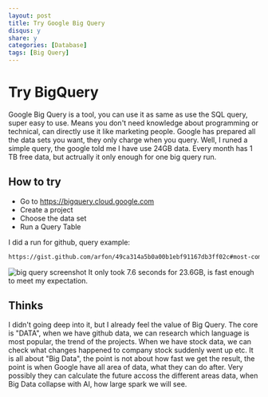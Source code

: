 ```yaml
---
layout: post
title: Try Google Big Query
disqus: y
share: y
categories: [Database]
tags: [Big Query]
---
```


Try BigQuery
============
Google Big Query is a tool, you can use it as same as use the SQL query, super easy to use. Means you don't need knowledge about programming or technical, can directly use it like marketing people. Google has prepared all the data sets you want, they only charge when you query. Well, I runed a simple query, the google told me I have use 24GB data. Every month has 1 TB free data, but actrually it only enough for one big query run.

How to try
------------
* Go to https://bigquery.cloud.google.com
* Create a project
* Choose the data set
* Run a Query Table

I did a run for github, query example: 
```html
https://gist.github.com/arfon/49ca314a5b0a00b1ebf91167db3ff02c#most-commonly-used-go-packages
```
![big query screenshot](https://raw.githubusercontent.com/ycj28c/ycj28c.github.io/master/images/posts/bigquerygithub.png)
It only took 7.6 seconds for 23.6GB, is fast enough to meet my expectation.

Thinks
------
I didn't going deep into it, but I already feel the value of Big Query. The core is "DATA", when we have github data, we can research which language is most popular, the trend of the projects. When we have stock data, we can check what changes happened to company stock suddenly went up etc. It is all about "Big Data", the point is not about how fast we get the result, the point is when Google have all area of data, what they can do after. Very possibly they can calculate the future accoss the different areas data, when Big Data collapse with AI, how large spark we will see.

